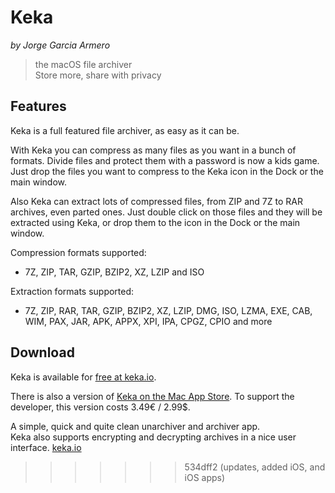 # Keka
_by Jorge Garcia Armero_


> the macOS file archiver  
> Store more, share with privacy

## Features
Keka is a full featured file archiver, as easy as it can be.


With Keka you can compress as many files as you want in a bunch of formats. Divide files and protect them with a password is now a kids game. Just drop the files you want to compress to the Keka icon in the Dock or the main window.


Also Keka can extract lots of compressed files, from ZIP and 7Z to RAR archives, even parted ones. Just double click on those files and they will be extracted using Keka, or drop them to the icon in the Dock or the main window.


Compression formats supported:

* 7Z, ZIP, TAR, GZIP, BZIP2, XZ, LZIP and ISO


Extraction formats supported:

* 7Z, ZIP, RAR, TAR, GZIP, BZIP2, XZ, LZIP, DMG, ISO, LZMA, EXE, CAB, WIM, PAX, JAR, APK, APPX, XPI, IPA, CPGZ, CPIO and more

## Download
Keka is available for [free at keka.io](https://www.keka.io/en/).

There is also a version of [Keka on the Mac App Store](https://apps.apple.com/app/keka/id470158793). To support the developer, this version costs 3.49€ / 2.99$.

A simple, quick and quite clean unarchiver and archiver app.  
Keka also supports encrypting and decrypting archives in a nice user interface.
[keka.io](https://www.keka.io/en/)
>>>>>>> 534dff2 (updates, added iOS, and iOS apps)
